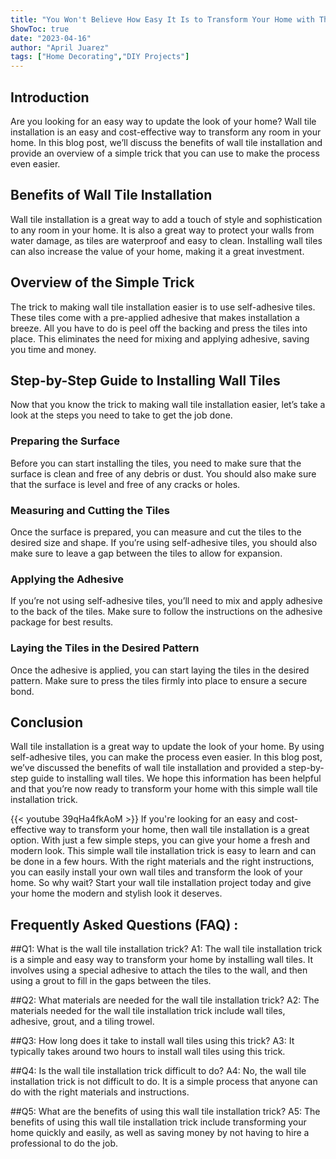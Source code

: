 ```yaml
---
title: "You Won't Believe How Easy It Is to Transform Your Home with This Simple Wall Tile Installation Trick!"
ShowToc: true 
date: "2023-04-16"
author: "April Juarez" 
tags: ["Home Decorating","DIY Projects"]
---
```

## Introduction 
Are you looking for an easy way to update the look of your home? Wall tile installation is an easy and cost-effective way to transform any room in your home. In this blog post, we’ll discuss the benefits of wall tile installation and provide an overview of a simple trick that you can use to make the process even easier.

## Benefits of Wall Tile Installation
Wall tile installation is a great way to add a touch of style and sophistication to any room in your home. It is also a great way to protect your walls from water damage, as tiles are waterproof and easy to clean. Installing wall tiles can also increase the value of your home, making it a great investment.

## Overview of the Simple Trick
The trick to making wall tile installation easier is to use self-adhesive tiles. These tiles come with a pre-applied adhesive that makes installation a breeze. All you have to do is peel off the backing and press the tiles into place. This eliminates the need for mixing and applying adhesive, saving you time and money.

## Step-by-Step Guide to Installing Wall Tiles
Now that you know the trick to making wall tile installation easier, let’s take a look at the steps you need to take to get the job done.

### Preparing the Surface
Before you can start installing the tiles, you need to make sure that the surface is clean and free of any debris or dust. You should also make sure that the surface is level and free of any cracks or holes.

### Measuring and Cutting the Tiles
Once the surface is prepared, you can measure and cut the tiles to the desired size and shape. If you’re using self-adhesive tiles, you should also make sure to leave a gap between the tiles to allow for expansion.

### Applying the Adhesive
If you’re not using self-adhesive tiles, you’ll need to mix and apply adhesive to the back of the tiles. Make sure to follow the instructions on the adhesive package for best results.

### Laying the Tiles in the Desired Pattern
Once the adhesive is applied, you can start laying the tiles in the desired pattern. Make sure to press the tiles firmly into place to ensure a secure bond.

## Conclusion
Wall tile installation is a great way to update the look of your home. By using self-adhesive tiles, you can make the process even easier. In this blog post, we’ve discussed the benefits of wall tile installation and provided a step-by-step guide to installing wall tiles. We hope this information has been helpful and that you’re now ready to transform your home with this simple wall tile installation trick.

{{< youtube 39qHa4fkAoM >}} 
If you're looking for an easy and cost-effective way to transform your home, then wall tile installation is a great option. With just a few simple steps, you can give your home a fresh and modern look. This simple wall tile installation trick is easy to learn and can be done in a few hours. With the right materials and the right instructions, you can easily install your own wall tiles and transform the look of your home. So why wait? Start your wall tile installation project today and give your home the modern and stylish look it deserves.

## Frequently Asked Questions (FAQ) :
##Q1: What is the wall tile installation trick?
A1: The wall tile installation trick is a simple and easy way to transform your home by installing wall tiles. It involves using a special adhesive to attach the tiles to the wall, and then using a grout to fill in the gaps between the tiles. 

##Q2: What materials are needed for the wall tile installation trick?
A2: The materials needed for the wall tile installation trick include wall tiles, adhesive, grout, and a tiling trowel. 

##Q3: How long does it take to install wall tiles using this trick?
A3: It typically takes around two hours to install wall tiles using this trick. 

##Q4: Is the wall tile installation trick difficult to do?
A4: No, the wall tile installation trick is not difficult to do. It is a simple process that anyone can do with the right materials and instructions. 

##Q5: What are the benefits of using this wall tile installation trick?
A5: The benefits of using this wall tile installation trick include transforming your home quickly and easily, as well as saving money by not having to hire a professional to do the job.





